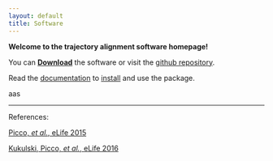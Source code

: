 ```yaml
---
layout: default
title: Software
---
```


**Welcome to the trajectory alignment software homepage!**

You can [**Download**](https://github.com/apicco/trajectory_alignment/archive/master.zip) the software or visit the [github repository](https://github.com/apicco/trajectory_alignment/).

Read the [documentation](wiki/Home) to [install](wiki/Installation) and use the package.

aas 

**** 

References:

[Picco, _et al._, eLife 2015](http://dx.doi.org/10.7554/eLife.04535)

[Kukulski, Picco, _et al._, eLife 2016](http://dx.doi.org/10.7554/eLife.16036)
